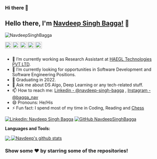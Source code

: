### Hi there 👋

<!--
**NavdeepSinghBagga/NavdeepSinghBagga** is a ✨ _special_ ✨ repository because its `README.md` (this file) appears on your GitHub profile.

Here are some ideas to get you started:

- 🔭 I’m currently working on ...
- 🌱 I’m currently learning ...
- 👯 I’m looking to collaborate on ...
- 🤔 I’m looking for help with ...
- 💬 Ask me about ...
- 📫 How to reach me: ...
- 😄 Pronouns: ...
- ⚡ Fun fact: ...
-->

## Hello there, I'm [Navdeep Singh Bagga!](https://www.linkedin.com/in/navdeep-singh-bagga/) 👋

<p align="left"> <img src="https://komarev.com/ghpvc/?username=NavdeepSinghBagga&label=Views&color=blue&style=plastic" alt="NavdeepSinghBagga" /> </p>

<!-- <a href="https://twitter.com/">
  <img align="left" alt="Navdeep's Twitter" width="22px" src="https://cdn.jsdelivr.net/npm/simple-icons@v3/icons/twitter.svg" />
</a> -->
<a href="https://www.linkedin.com/in/navdeep-singh-bagga/">
  <img align="left" alt="Navdeep's Linkdein" width="22px" src="https://cdn.jsdelivr.net/npm/simple-icons@v3/icons/linkedin.svg" />
</a>
<a href="https://github.com/NavdeepSinghBagga">
  <img align="left" alt="Navdeep's Github" width="22px" src="https://cdn.jsdelivr.net/npm/simple-icons@v3/icons/github.svg" />
</a>
<!-- <a href="https://t.me/">
  <img align="left" alt="Navdeep's Telegram" width="22px" src="https://cdn.jsdelivr.net/npm/simple-icons@v3/icons/telegram.svg" />
</a> -->
<a href="https://instagram.com/bagga_nav/">
  <img align="left" alt="Navdeep's Instagram" width="22px" src="https://cdn.jsdelivr.net/npm/simple-icons@v3/icons/instagram.svg" />
</a>
<a href="https://www.facebook.com/">
  <img align="left" alt="Navdeeps's Facebook" width="22px" src="https://cdn.jsdelivr.net/npm/simple-icons@v3/icons/facebook.svg" />
</a>
<a href="https://www.youtube.com/hai_hi_nhi/">
  <img align="left" alt="Navdeep's Youtube" width="22px" src="https://cdn.jsdelivr.net/npm/simple-icons@v3/icons/youtube.svg" />
</a>

<br/>
<br/>


- 🔭 I’m currently working as Research Assistant at [HAEGL Technologies PVT LTD](https://haegl.in/).
- 🌱 I’m currently looking for opportunities in Software Development and Software Engineering Positions.
- 🤔 Graduating in 2022.
- 💬 Ask me about DS Algo, Deep Learning or any tech-related stuff.
- 📫 How to reach me: [Linkedin - @navdeep-singh-bagga](https://www.linkedin.com/in/navdeep-singh-bagga/) , [Instagram - @bagga_nav](https://www.instagram.com/bagga_nav/)
- 😄 Pronouns: He/His
- ⚡ Fun fact: I spend most of my time in Coding, Reading and [Chess](https://lichess.org/@/bagga_nav)

<!-- [![Twitter: <username>](https://img.shields.io/twitter/follow/<username>?style=social)](https://twitter.com/) -->
[![Linkedin: Navdeep Singh Bagga](https://img.shields.io/badge/-NavdeepSinghBagga-blue?style=flat-square&logo=Linkedin&logoColor=white&link=https://www.linkedin.com/in/navdeep-singh-bagga/)](https://www.linkedin.com/in/navdeep-singh-bagga/)
[![GitHub NavdeepSinghBagga](https://img.shields.io/github/followers/NavdeepSinghBagga?label=follow&style=social)](https://github.com/NavdeepSinghBagga)
<!-- [![website](https://img.shields.io/badge/PortfolioWebsite-<website_link>-2648ff?style=flat-square&logo=google-chrome)](https://link.com/) -->


**Languages and Tools:**  

<!-- <code><img height="20" src="https://raw.githubusercontent.com/github/explore/80688e429a7d4ef2fca1e82350fe8e3517d3494d/topics/flutter/flutter.png"></code>
<code><img height="20" src="https://raw.githubusercontent.com/github/explore/80688e429a7d4ef2fca1e82350fe8e3517d3494d/topics/dart/dart.png"></code>
<code><img height="20" src="https://raw.githubusercontent.com/github/explore/80688e429a7d4ef2fca1e82350fe8e3517d3494d/topics/android/android.png"></code>
<code><img height="20" src="https://raw.githubusercontent.com/github/explore/80688e429a7d4ef2fca1e82350fe8e3517d3494d/topics/javascript/javascript.png"></code>
<code><img height="20" src="https://raw.githubusercontent.com/github/explore/80688e429a7d4ef2fca1e82350fe8e3517d3494d/topics/vue/vue.png"></code>
<code><img height="20" src="https://raw.githubusercontent.com/github/explore/80688e429a7d4ef2fca1e82350fe8e3517d3494d/topics/nodejs/nodejs.png"></code>     -->

<a href="https://github.com/NavdeepSinghBagga">
  <img align="center" src="https://github-readme-stats.vercel.app/api/top-langs/?username=NavdeepSinghBagga&theme=light&hide_langs_below=1" />
</a>
<a href="https://github.com/NavdeepSinghBagga">
 <img align="center" src="https://github-readme-stats.vercel.app/api?username=NavdeepSinghBagga&show_icons=true&theme=light&line_height=27" alt="Navdeep's github stats"/>
</a>
<!-- <a href="https://github.com/">
  <img align="center" src="https://github-readme-stats.vercel.app/api/pin/?username=<username>&repo=<repo_name>&theme=light" />

</a>
<a href="https://github.com/">
 <img align="center" src="https://github-readme-stats.vercel.app/api/pin/?username=<username>&repo=<repo_name>&theme=light" />
</a>

<div align="center"> -->

### Show some ❤️ by starring some of the repositories!

</div>






